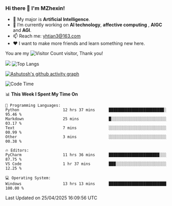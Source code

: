 ### Hi there 👋 I'm MZhexin!

- 💬 My major is **Artificial Intelligence**.
- 🔭 I’m currently working on **AI technology**, **affective computing** , **AIGC** and **AGI**.
- 📫 Reach me: <yhtian3@163.com>
- :heart: I want to make more friends and learn something new here.

You are my ![Visitor Count](https://profile-counter.glitch.me/MZhexin/count.svg) visitor, Thank you!

 ![](https://github-readme-stats.vercel.app/api?username=MZhexin&show_icons=true&theme=transparent) ![Top Langs](https://github-readme-stats.vercel.app/api/top-langs/?username=MZhexin&layout=compact&theme=tokyonight) 

[![Ashutosh's github activity graph](https://github-readme-activity-graph.vercel.app/graph?username=MZhexin)](https://github.com/ashutosh00710/github-readme-activity-graph)



<!--START_SECTION:waka-->
![Code Time](http://img.shields.io/badge/Code%20Time-377%20hrs%208%20mins-blue)

📊 **This Week I Spent My Time On** 

```text
💬 Programming Languages: 
Python                   12 hrs 37 mins      ████████████████████████░   95.46 % 
Markdown                 25 mins             █░░░░░░░░░░░░░░░░░░░░░░░░   03.17 % 
Text                     7 mins              ░░░░░░░░░░░░░░░░░░░░░░░░░   00.99 % 
Other                    3 mins              ░░░░░░░░░░░░░░░░░░░░░░░░░   00.38 % 

🔥 Editors: 
PyCharm                  11 hrs 36 mins      ██████████████████████░░░   87.75 % 
VS Code                  1 hr 37 mins        ███░░░░░░░░░░░░░░░░░░░░░░   12.25 % 

💻 Operating System: 
Windows                  13 hrs 13 mins      █████████████████████████   100.00 % 
```


 Last Updated on 25/04/2025 16:09:56 UTC
<!--END_SECTION:waka-->


